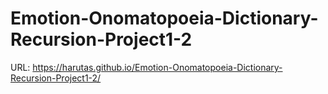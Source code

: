 # Emotion-Onomatopoeia-Dictionary-Recursion-Project1-2
URL: https://harutas.github.io/Emotion-Onomatopoeia-Dictionary-Recursion-Project1-2/
